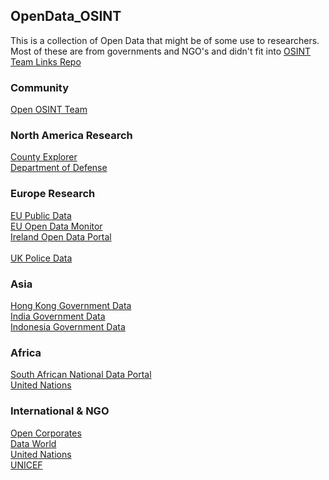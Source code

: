 ## OpenData_OSINT
This is a collection of Open Data that might be of some use to researchers. Most of these are from governments and NGO's and didn't fit into [OSINT Team Links Repo](https://github.com/IVMachiavelli/OSINT_Team_Links)
### Community
[Open OSINT Team](https://openosint.slack.com/)<br>            
### North America Research              
[County Explorer](http://explorer.naco.org)<br>
[Department of Defense](http://data.defense.gov/)<br>         
### Europe Research
[EU Public Data](http://publicdata.eu/)<br>
[EU Open Data Monitor](http://opendatamonitor.eu)<br>
[Ireland Open Data Portal](https://data.gov.ie/data)<br>     
[UK Police Data](https://data.police.uk/)<br>           
### Asia                
[Hong Kong Government Data](https://data.gov.hk/en/)<br>
[India Government Data](https://data.gov.in/)<br>
[Indonesia Government Data](https://data.go.id/)<br>
### Africa                
[South African National Data Portal](http://data.gov.za/)<br>
[United Nations](http://data.un.org/)<br>
### International & NGO
[Open Corporates](https://opencorporates.com/)<br>
[Data World](https://data.world/)<br>
[United Nations](http://data.un.org/)<br>
[UNICEF](http://data.unicef.ge/en)<br>
